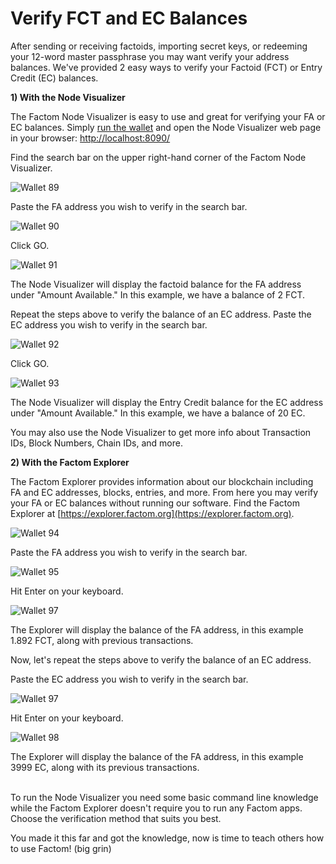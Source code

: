 # Verify FCT and EC Balances

After sending or receiving factoids, importing secret keys, or redeeming your 12-word master passphrase you may want verify your address balances. We've provided 2 easy ways to verify your Factoid (FCT) or Entry Credit (EC) balances.
 
**1) With the Node Visualizer**

The Factom Node Visualizer is easy to use and great for verifying your FA or EC balances. Simply [run the wallet](#run-the-factom-foundation-wallet) and open the Node Visualizer web page in your browser: [http://localhost:8090/](http://localhost:8090/)

Find the search bar on the upper right-hand corner of the Factom Node Visualizer.

![Wallet 89](images/wallet_074.png)

Paste the FA address you wish to verify in the search bar. 

![Wallet 90](images/wallet_075.png)

Click GO.

![Wallet 91](images/wallet_076.png)
 
The Node Visualizer will display the factoid balance for the FA address under "Amount Available." 
In this example, we have a balance of 2 FCT.

Repeat the steps above to verify the balance of an EC address. Paste the EC address you wish to verify in the search bar.

![Wallet 92](images/wallet_077.png)  

Click GO.

![Wallet 93](images/wallet_078.png)

The Node Visualizer will display the Entry Credit balance for the EC address under "Amount Available." 
In this example, we have a balance of 20 EC.

You may also use the Node Visualizer to get more info about Transaction IDs, Block Numbers, Chain IDs, and more. 
 

**2) With the Factom Explorer**

The Factom Explorer provides information about our blockchain including FA and EC addresses, blocks, entries, and more. From here you may verify your FA or EC balances without running our software. Find the Factom Explorer at [https://explorer.factom.org](https://explorer.factom.org).

![Wallet 94](images/wallet_079.png)

Paste the FA address you wish to verify in the search bar.

![Wallet 95](images/wallet_080.png)

Hit Enter on your keyboard.

![Wallet 97](images/wallet_081.png)

The Explorer will display the balance of the FA address, in this example 1.892 FCT, along with previous transactions.

Now, let's repeat the steps above to verify the balance of an EC address. 

Paste the EC address you wish to verify in the search bar.

![Wallet 97](images/wallet_082.png)

Hit Enter on your keyboard.

![Wallet 98](images/wallet_083.png)

The Explorer will display the balance of the FA address, in this example 3999 EC, along with its previous transactions.

<aside class="notice"><br>
To run the Node Visualizer you need some basic command line knowledge while the Factom Explorer doesn't require you to run any Factom apps. Choose the verification method that suits you best.
</aside>

You made it this far and got the knowledge, now is time to teach others how to use Factom! (big grin)